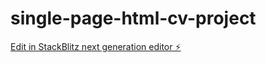 # single-page-html-cv-project

[Edit in StackBlitz next generation editor ⚡️](https://stackblitz.com/~/github.com/GeauxWeisbeck4/single-page-html-cv-project)